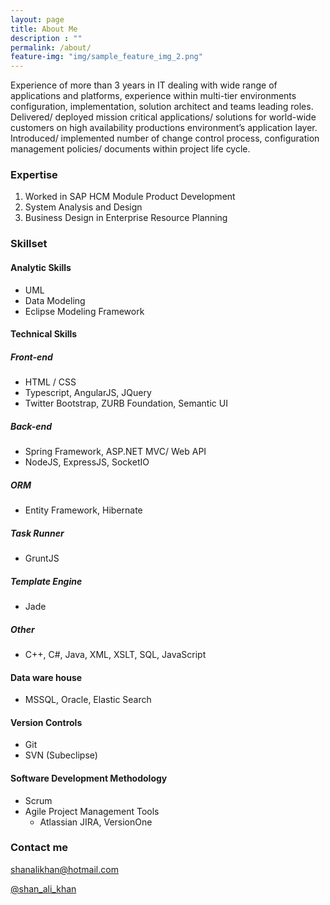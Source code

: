 ```yaml
---
layout: page
title: About Me
description : ""
permalink: /about/
feature-img: "img/sample_feature_img_2.png"
---
```



Experience of more than 3 years in IT dealing with wide range of applications and platforms, experience within multi-tier environments configuration, implementation, solution architect and teams leading roles. Delivered/ deployed mission critical applications/ solutions for world-wide customers on high availability productions environment’s application layer. Introduced/ implemented number of change control process, configuration management policies/ documents within project life cycle.

### Expertise

1. Worked in SAP HCM Module Product Development
2. System Analysis and Design
3. Business Design in Enterprise Resource Planning

### Skillset

#### Analytic Skills

- UML
- Data Modeling
- Eclipse Modeling Framework

#### Technical Skills

##### Front-end

- HTML / CSS
- Typescript, AngularJS, JQuery
- Twitter Bootstrap, ZURB Foundation, Semantic UI

##### Back-end

- Spring Framework, ASP.NET MVC/ Web API
- NodeJS, ExpressJS, SocketIO

##### ORM

- Entity Framework, Hibernate

##### Task Runner

- GruntJS

##### Template Engine

- Jade

##### Other

- C++, C#, Java, XML, XSLT, SQL, JavaScript

#### Data ware house

- MSSQL, Oracle, Elastic Search

#### Version Controls
- Git 
- SVN (Subeclipse)

#### Software Development Methodology

- Scrum
- Agile Project Management Tools 
    - Atlassian JIRA, VersionOne


### Contact me

[shanalikhan@hotmail.com](mailto:shanalikhan@hotmail.com)

[@shan_ali_khan](https://twitter.com/shan_ali_khan)
